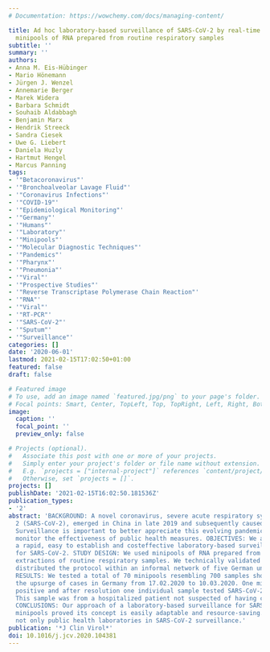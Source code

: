 ```yaml
---
# Documentation: https://wowchemy.com/docs/managing-content/

title: Ad hoc laboratory-based surveillance of SARS-CoV-2 by real-time RT-PCR using
  minipools of RNA prepared from routine respiratory samples
subtitle: ''
summary: ''
authors:
- Anna M. Eis-Hübinger
- Mario Hönemann
- Jürgen J. Wenzel
- Annemarie Berger
- Marek Widera
- Barbara Schmidt
- Souhaib Aldabbagh
- Benjamin Marx
- Hendrik Streeck
- Sandra Ciesek
- Uwe G. Liebert
- Daniela Huzly
- Hartmut Hengel
- Marcus Panning
tags:
- '"Betacoronavirus"'
- '"Bronchoalveolar Lavage Fluid"'
- '"Coronavirus Infections"'
- '"COVID-19"'
- '"Epidemiological Monitoring"'
- '"Germany"'
- '"Humans"'
- '"Laboratory"'
- '"Minipools"'
- '"Molecular Diagnostic Techniques"'
- '"Pandemics"'
- '"Pharynx"'
- '"Pneumonia"'
- '"Viral"'
- '"Prospective Studies"'
- '"Reverse Transcriptase Polymerase Chain Reaction"'
- '"RNA"'
- '"Viral"'
- '"RT-PCR"'
- '"SARS-CoV-2"'
- '"Sputum"'
- '"Surveillance"'
categories: []
date: '2020-06-01'
lastmod: 2021-02-15T17:02:50+01:00
featured: false
draft: false

# Featured image
# To use, add an image named `featured.jpg/png` to your page's folder.
# Focal points: Smart, Center, TopLeft, Top, TopRight, Left, Right, BottomLeft, Bottom, BottomRight.
image:
  caption: ''
  focal_point: ''
  preview_only: false

# Projects (optional).
#   Associate this post with one or more of your projects.
#   Simply enter your project's folder or file name without extension.
#   E.g. `projects = ["internal-project"]` references `content/project/deep-learning/index.md`.
#   Otherwise, set `projects = []`.
projects: []
publishDate: '2021-02-15T16:02:50.181536Z'
publication_types:
- '2'
abstract: 'BACKGROUND: A novel coronavirus, severe acute respiratory syndrome coronavirus
  2 (SARS-CoV-2), emerged in China in late 2019 and subsequently caused a pandemic.
  Surveillance is important to better appreciate this evolving pandemic and to longitudinally
  monitor the effectiveness of public health measures. OBJECTIVES: We aimed to provide
  a rapid, easy to establish and costeffective laboratory-based surveillance tool
  for SARS-CoV-2. STUDY DESIGN: We used minipools of RNA prepared from nucleic acid
  extractions of routine respiratory samples. We technically validated the assay and
  distributed the protocol within an informal network of five German university laboratories.
  RESULTS: We tested a total of 70 minipools resembling 700 samples shortly before
  the upsurge of cases in Germany from 17.02.2020 to 10.03.2020. One minipool reacted
  positive and after resolution one individual sample tested SARS-CoV-2 positive.
  This sample was from a hospitalized patient not suspected of having contracted SARS-CoV-2.
  CONCLUSIONS: Our approach of a laboratory-based surveillance for SARSCoV-2 using
  minipools proved its concept is easily adaptable and resource-saving. It might assist
  not only public health laboratories in SARS-CoV-2 surveillance.'
publication: '*J Clin Virol*'
doi: 10.1016/j.jcv.2020.104381
---
```

